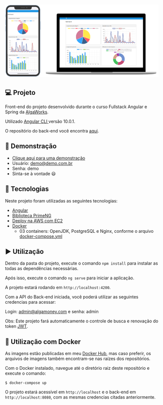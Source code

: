 <h1 align="center">
    <img src=".github/dashboard.png" />
</h1>

## 💻 Projeto

Front-end do projeto desenvolvido durante o curso Fullstack Angular e Spring da [AlgaWorks](https://github.com/algaworks).

Utilizado [Angular CLI ](https://github.com/angular/angular-cli) versão 10.0.1.

O repositório do back-end você encontra [aqui](https://github.com/rodrigo-lucio/curso-fullstack-angular-spring-backend).

## 📱 Demonstração

- [Clique aqui para uma demonstração](http://18.234.65.57:4200/login) 
- Usuário: demo@demo.com.br 
- Senha: demo
- Sinta-se à vontade 😃

## :rocket: Tecnologias

Neste projeto foram utilizadas as seguintes tecnologias:

- [Angular](https://angular.io/)
- [Biblioteca PrimeNG](https://www.primefaces.org/primeng-5.2.7/)
- [Deploy na AWS com EC2](https://aws.amazon.com/pt/ec2/) 
- [Docker](https://www.docker.com/)
	- 03 containers: OpenJDK, PostgreSQL e Nginx, conforme o arquivo [docker-compose.yml](https://github.com/rodrigo-lucio/curso-fullstack-angular-spring-frontend/blob/master/docker-compose.yml)

## ▶️ Utilização

Dentro da pasta do projeto, execute o comando `npm install` para instalar as todas as dependências necessárias.

Após isso, execute o comando `ng serve` para iniciar a aplicação.

A projeto estará rodando em `http://localhost:4200`.

Com a API do Back-end iniciada, você poderá utilizar as seguintes credencias para acessar:

Login: admin@algamoney.com e senha: admin

Obs: Este projeto fará automaticamente o controle de busca e renovação do token [JWT](https://jwt.io/).

## :whale: Utilização com Docker

As imagens estão publicadas em meu [Docker Hub](https://hub.docker.com/u/rodrigolucio), mas caso preferir, os arquivos de imagens também encontram-se nas raízes dos repositórios.

Com o Docker instalado, navegue até o diretório raiz deste repositório e execute o comando:
```
$ docker-compose up
```
O projeto estará acessível em `http://localhost` e o back-end em `http://localhost:8080`, com as mesmas credencias citadas anteriormente. 










